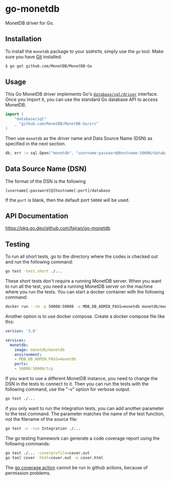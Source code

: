 go-monetdb
==========

MonetDB driver for Go.


## Installation

To install the `monetdb` package to your `$GOPATH`, simply use
the `go` tool. Make sure you have [Git](http://git-scm.com/downloads) installed.

```bash
$ go get github.com/MonetDB/MonetDB-Go
```

## Usage

This Go MonetDB driver implements Go's
[`database/sql/driver`](http://golang.org/pkg/database/sql/driver/) interface.
Once you import it, you can use the standard Go database API to access MonetDB.

```go
import (
	"database/sql"
	_ "github.com/MonetDB/MonetDB-Go/src"
)
```

Then use `monetdb` as the driver name and Data Source Name (DSN) as specified
in the next section.

```go
db, err := sql.Open("monetdb", "username:password@hostname:50000/database")
```

## Data Source Name (DSN)

The format of the DSN is the following

```
[username[:password]@]hostname[:port]/database
```


If the `port` is blank, then the default port `50000` will be used.

## API Documentation

https://pkg.go.dev/github.com/fajran/go-monetdb

## Testing

To run all short tests, go to the directory where the codes is checked out and run the following command:
```bash
go test -test.short ./...
```
These short tests don't require a running MonetDB server. When you want to run all the test, you need a running MonetDB server on the machine where you run the tests. You can start a docker container with the following command:
```bash
docker run --rm -p 50000:50000 -e MDB_DB_ADMIN_PASS=monetdb monetdb/monetdb
```
Another option is to use docker compose. Create a docker compose file like this:
```yaml
version: '3.0'

services:
  monetdb:
    image: monetdb/monetdb
    environment:
    - MDB_DB_ADMIN_PASS=monetdb
    ports:
    - 50000:50000/tcp
```
If you want to use a different MonetDB instance, you need to change the DSN in the tests to connect to it. Then you can run the tests with the following command, use the "-v" option for verbose output. 
```bash
go test ./...
```
if you only want to run the integration tests, you can add another parameter to the test command. The parameter matches the name of the test function, not the filename of the source file:
```bash
go test -v -run Integration ./...
```
The go testing framework can generate a code coverage report using the following commands:
```bash
go test ./... -coverprofile=cover.out
go tool cover -html=cover.out -o cover.html
```
The [go coverage action](https://github.com/gwatts/go-coverage-action) cannot be run in github actions, because of permission problems.
